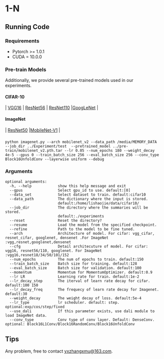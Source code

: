 # 1-N


## Running Code

### Requirements

-  Pytorch >= 1.0.1
-  CUDA = 10.0.0

### Pre-train Models

Additionally, we provide several pre-trained models used in our experiments.

#### CIFAR-10

| [VGG16](https://drive.google.com/open?id=1pz-_0CCdL-1psIQ545uJ3xT6S_AAnqet) | [ResNet56](https://drive.google.com/open?id=1pt-LgK3kI_4ViXIQWuOP0qmmQa3p2qW5) | [ResNet110](https://drive.google.com/open?id=1Uqg8_J-q2hcsmYTAlRtknCSrkXDqYDMD) |[GoogLeNet](https://drive.google.com/open?id=1YNno621EuTQTVY2cElf8YEue9J4W5BEd) |

#### ImageNet

 | [ResNet50](https://download.pytorch.org/models/resnet50-19c8e357.pth) |[MobileNet-V1](https://hanlab.mit.edu/projects/amc/external/mobilenet_imagenet.pth.tar) | 

### 

```shell
python imagenet.py --arch mobilenet_v2 --data_path /media/MEMORY_DATA --job_dir ../Experiment/test  --pretrained_model ../pre-train/mobilenet_v2.pth.tar --lr 0.05 --num_epochs 180 --weight_decay 4e-5 --gpus 0 --train_batch_size 256 --eval_batch_size 256 --conv_type Block16UnfoldConv --layerwise uniform --debug
```


### Arguments

```shell
optional arguments:
  -h, --help            show this help message and exit
  --gpus                Select gpu_id to use. default:[0]
  --data_set            Select dataset to train. default:cifar10
  --data_path           The dictionary where the input is stored.
                        default:/home/lishaojie/data/cifar10/
  --job_dir             The directory where the summaries will be stored.
                        default:./experiments
  --reset               Reset the directory?
  --resume              Load the model from the specified checkpoint.
  --refine              Path to the model to be fine tuned.
  --arch                Architecture of model. For cifar: vgg_cifar, resnet_cifar, googlenet, densenet .For ImageNet :vgg,resnet,googlenet,densenet
  --cfg                 Detail architecuture of model. For cifar: vgg16, resnet56/110, googlenet. For ImageNet :vgg16,resnet18/34/50/101/152
  --num_epochs          The num of epochs to train. default:150
  --train_batch_size    Batch size for training. default:128
  --eval_batch_size     Batch size for validation. default:100
  --momentum            Momentum for MomentumOptimizer. default:0.9
  --lr LR               Learning rate for train. default:1e-2
  --lr_decay_step       The iterval of learn rate decay for cifar. default:100 150
  --lr_decay_freq       The frequecy of learn rate decay for Imagenet. default:30
  --weight_decay        The weight decay of loss. default:5e-4
  --lr_type             lr scheduler. default: step. optional:exp/cos/step/fixed
  --use_dali            If this parameter exists, use dali module to load ImageNet data.
  --conv_type           Conv type of conv layer. Default: DenseConv. optional: Block16L1Conv/Block16RandomConv/Block16UnfoldConv

```

## Tips

Any problem, free to contact yxzhangxmu@163.com.